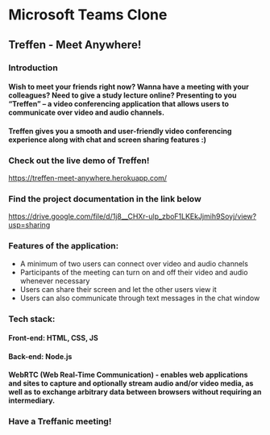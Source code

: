 # Microsoft Teams Clone
## Treffen - Meet Anywhere!
### Introduction
#### Wish to meet your friends right now? Wanna have a meeting with your colleagues? Need to give a study lecture online? Presenting to you “Treffen” – a video conferencing application that allows users to communicate over video and audio channels.
#### Treffen gives you a smooth and user-friendly video conferencing experience along with chat and screen sharing features :) 
### Check out the live demo of Treffen!
https://treffen-meet-anywhere.herokuapp.com/

### Find the project documentation in the link below
https://drive.google.com/file/d/1j8__CHXr-ulp_zboF1LKEkJjmih9Soyj/view?usp=sharing

### Features of the application:
- A minimum of two users can connect over video and audio channels
- Participants of the meeting can turn on and off their video and audio whenever necessary
- Users can share their screen and let the other users view it
- Users can also communicate through text messages in the chat window

### Tech stack:
#### Front-end: HTML, CSS, JS
#### Back-end: Node.js
#### WebRTC (Web Real-Time Communication) - enables web applications and sites to capture and optionally stream audio and/or video media, as well as to exchange arbitrary data between browsers without requiring an intermediary.

### Have a Treffanic meeting!
